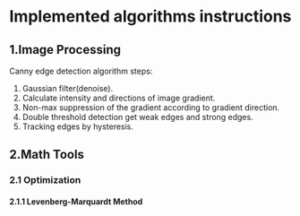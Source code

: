 # Implemented algorithms instructions

## 1.Image Processing

Canny edge detection algorithm steps:

1. Gaussian filter(denoise).
2. Calculate intensity and directions of image gradient.
3. Non-max suppression of the gradient according to gradient direction.
4. Double threshold detection get weak edges and strong edges.
5. Tracking edges by hysteresis.



## 2.Math Tools

### 2.1 Optimization

#### 2.1.1 Levenberg-Marquardt Method

